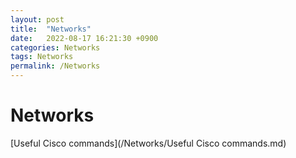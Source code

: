 ```yaml
---
layout: post
title:  "Networks"
date:   2022-08-17 16:21:30 +0900
categories: Networks
tags: Networks
permalink: /Networks
---
```


# Networks

[Useful Cisco commands](/Networks/Useful Cisco commands.md)